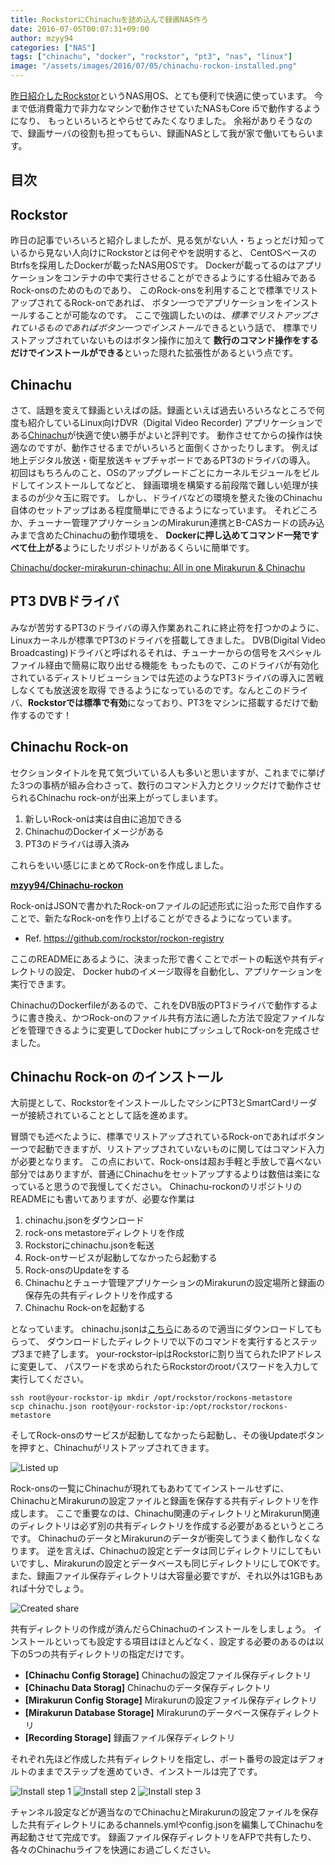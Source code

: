```yaml
---
title: RockstorにChinachuを詰め込んで録画NAS作ろ
date: 2016-07-05T00:07:31+09:00
author: mzyy94
categories: ["NAS"]
tags: ["chinachu", "docker", "rockstor", "pt3", "nas", "linux"]
image: "/assets/images/2016/07/05/chinachu-rockon-installed.png"
---
```


[昨日紹介したRockstor](../2016/2016-07-04-do-you-know-rockstor.md)というNAS用OS、とても便利で快適に使っています。
今まで低消費電力で非力なマシンで動作させていたNASもCore i5で動作するようになり、
もっといろいろとやらせてみたくなりました。
余裕がありそうなので、録画サーバの役割も担ってもらい、録画NASとして我が家で働いてもらいます。

<!-- more -->
## 目次


## Rockstor
昨日の記事でいろいろと紹介しましたが、見る気がない人・ちょっとだけ知っているから見ない人向けにRockstorとは何ぞやを説明すると、
CentOSベースのBtrfsを採用したDockerが載ったNAS用OSです。
Dockerが載ってるのはアプリケーションをコンテナの中で実行させることができるようにする仕組みであるRock-onsのためのものであり、
このRock-onsを利用することで標準でリストアップされてるRock-onであれば、
ボタン一つでアプリケーションをインストールすることが可能なのです。
ここで強調したいのは、*標準でリストアップされているものであればボタン一つでインストール*できるという話で、
標準でリストアップされていないものはボタン操作に加えて
**数行のコマンド操作をするだけでインストールができる**といった隠れた拡張性があるという点です。

## Chinachu
さて、話題を変えて録画といえばの話。録画といえば過去いろいろなところで何度も紹介しているLinux向けDVR（Digital Video Recorder)
アプリケーションである[Chinachu](https://github.com/kanreisa/Chinachu)が快適で使い勝手がよいと評判です。
動作させてからの操作は快適なのですが、動作させるまでがいろいろと面倒くさかったりします。
例えば地上デジタル放送・衛星放送キャプチャボードであるPT3のドライバの導入。
初回はもちろんのこと、OSのアップグレードごとにカーネルモジュールをビルドしてインストールしてなどと、
録画環境を構築する前段階で難しい処理が挟まるのが少々玉に瑕です。
しかし、ドライバなどの環境を整えた後のChinachu自体のセットアップはある程度簡単にできるようになっています。
それどころか、チューナー管理アプリケーションのMirakurun連携とB-CASカードの読み込みまで含めたChinachuの動作環境を、
**Dockerに押し込めてコマンド一発ですべて仕上がる**ようにしたリポジトリがあるくらいに簡単です。

[Chinachu/docker-mirakurun-chinachu: All in one Mirakurun & Chinachu](https://github.com/Chinachu/docker-mirakurun-chinachu)

## PT3 DVBドライバ
みなが苦労するPT3のドライバの導入作業あれこれに終止符を打つかのように、Linuxカーネルが標準でPT3のドライバを搭載してきました。
DVB(Digital Video Broadcasting)ドライバと呼ばれるそれは、チューナーからの信号をスペシャルファイル経由で簡易に取り出せる機能を
もったもので、このドライバが有効化されているディストリビューションでは先述のようなPT3ドライバの導入に苦戦しなくても放送波を取得
できるようになっているのです。なんとこのドライバ、**Rockstorでは標準で有効**になっており、PT3をマシンに搭載するだけで動作するのです！

## Chinachu Rock-on
セクションタイトルを見て気づいている人も多いと思いますが、これまでに挙げた3つの事柄が組み合わさって、数行のコマンド入力とクリックだけで動作させられるChinachu rock-onが出来上がってしまいます。

1. 新しいRock-onは実は自由に追加できる
2. ChinachuのDockerイメージがある
3. PT3のドライバは導入済み

これらをいい感じにまとめてRock-onを作成しました。

[**mzyy94/Chinachu-rockon**](https://github.com/mzyy94/Chinachu-rockon)

Rock-onはJSONで書かれたRock-onファイルの記述形式に沿った形で自作することで、新たなRock-onを作り上げることができるようになっています。
- Ref. https://github.com/rockstor/rockon-registry

ここのREADMEにあるように、決まった形で書くことでポートの転送や共有ディレクトリの設定、
Docker hubのイメージ取得を自動化し、アプリケーションを実行できます。

ChinachuのDockerfileがあるので、これをDVB版のPT3ドライバで動作するように書き換え、かつRock-onのファイル共有方法に適した方法で設定ファイルなどを管理できるように変更してDocker hubにプッシュしてRock-onを完成させました。


## Chinachu Rock-on のインストール

大前提として、RockstorをインストールしたマシンにPT3とSmartCardリーダーが接続されていることとして話を進めます。


冒頭でも述べたように、標準でリストアップされているRock-onであればボタン一つで起動できますが、リストアップされていないものに関してはコマンド入力が必要となります。
この点において、Rock-onsは超お手軽と手放しで喜べない部分ではありますが、普通にChinachuをセットアップするよりは数倍は楽になっていると思うので我慢してください。
Chinachu-rockonのリポジトリのREADMEにも書いてありますが、必要な作業は

1. chinachu.jsonをダウンロード
2. rock-ons metastoreディレクトリを作成
3. Rockstorにchinachu.jsonを転送
4. Rock-onサービスが起動してなかったら起動する
5. Rock-onsのUpdateをする
6. Chinachuとチューナ管理アプリケーションのMirakurunの設定場所と録画の保存先の共有ディレクトリを作成する
7. Chinachu Rock-onを起動する

となっています。
chinachu.jsonは[こちら](https://github.com/mzyy94/Chinachu-rockon/releases)にあるので適当にダウンロードしてもらって、
ダウンロードしたディレクトリで以下のコマンドを実行するとステップ3まで終了します。
your-rockstor-ipはRockstorに割り当てられたIPアドレスに変更して、
パスワードを求められたらRockstorのrootパスワードを入力して実行してください。

```
ssh root@your-rockstor-ip mkdir /opt/rockstor/rockons-metastore
scp chinachu.json root@your-rockstor-ip:/opt/rockstor/rockons-metastore
```

そしてRock-onsのサービスが起動してなかったら起動し、その後Updateボタンを押すと、Chinachuがリストアップされてきます。

![Listed up](/assets/images/2016/07/05/chinachu-rockon-listed.png)

Rock-onsの一覧にChinachuが現れてもあわててインストールせずに、
ChinachuとMirakurunの設定ファイルと録画を保存する共有ディレクトリを作成します。
ここで重要なのは、Chinachu関連のディレクトリとMirakurun関連のディレクトリは必ず別の共有ディレクトリを作成する必要があるというところです。
ChinachuのデータとMirakurunのデータが衝突してうまく動作しなくなります。
逆を言えば、Chinachuの設定とデータは同じディレクトリにしてもいいですし、Mirakurunの設定とデータベースも同じディレクトリにしてOKです。
また、録画ファイル保存ディレクトリは大容量必要ですが、それ以外は1GBもあれば十分でしょう。

![Created share](/assets/images/2016/07/05/created-shares.png)

共有ディレクトリの作成が済んだらChinachuのインストールをしましょう。
インストールといっても設定する項目はほとんどなく、設定する必要のあるのは以下の5つの共有ディレクトリの指定だけです。

- **[Chinachu Config Storage]** Chinachuの設定ファイル保存ディレクトリ
- **[Chinachu Data Storag]** Chinachuのデータ保存ディレクトリ
- **[Mirakurun Config Storage]** Mirakurunの設定ファイル保存ディレクトリ
- **[Mirakurun Database Storage]** Mirakurunのデータベース保存ディレクトリ
- **[Recording Storage]** 録画ファイル保存ディレクトリ

それぞれ先ほど作成した共有ディレクトリを指定し、ポート番号の設定はデフォルトのままでステップを進めていき、インストールは完了です。

![Install step 1](/assets/images/2016/07/05/install-step-1.png)
![Install step 2](/assets/images/2016/07/05/install-step-2.png)
![Install step 3](/assets/images/2016/07/05/install-step-3.png)

チャンネル設定などが適当なのでChinachuとMirakurunの設定ファイルを保存した共有ディレクトリにあるchannels.ymlやconfig.jsonを編集してChinachuを再起動させて完成です。
録画ファイル保存ディレクトリをAFPで共有したり、各々のChinachuライフを快適にお過ごしください。

